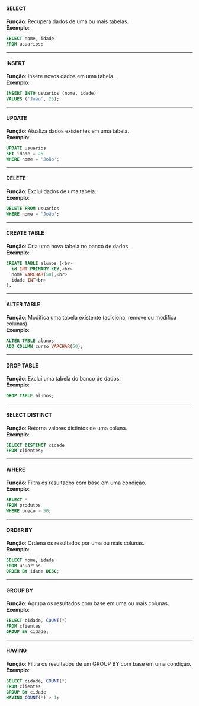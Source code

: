 #### SELECT
**Função**: Recupera dados de uma ou mais tabelas.<br>
**Exemplo**:<br>
```SQL
SELECT nome, idade
FROM usuarios;
```
***
#### INSERT
**Função**: Insere novos dados em uma tabela.<br>
**Exemplo**:<br>
```SQL
INSERT INTO usuarios (nome, idade)
VALUES ('João', 25);
```
***
#### UPDATE
**Função**: Atualiza dados existentes em uma tabela. <br>
**Exemplo**:<br>
```SQL
UPDATE usuarios
SET idade = 26
WHERE nome = 'João';
```
***
#### DELETE
**Função**: Exclui dados de uma tabela.<br>
**Exemplo**:<br>
```SQL
DELETE FROM usuarios
WHERE nome = 'João';
```
***
#### CREATE TABLE
**Função**: Cria uma nova tabela no banco de dados.<br>
**Exemplo**:<br>
```SQL
CREATE TABLE alunos (<br>
  id INT PRIMARY KEY,<br>
  nome VARCHAR(50),<br>
  idade INT<br>
);
```
***
#### ALTER TABLE
**Função**: Modifica uma tabela existente (adiciona, remove ou modifica colunas).<br>
**Exemplo**:<br>
```SQL
ALTER TABLE alunos
ADD COLUMN curso VARCHAR(50);
```
***
#### DROP TABLE
**Função**: Exclui uma tabela do banco de dados.<br>
**Exemplo**:<br>
```SQL
DROP TABLE alunos;
```
***
#### SELECT DISTINCT<br>
**Função**: Retorna valores distintos de uma coluna.<br>
**Exemplo**:<br>
```SQL
SELECT DISTINCT cidade
FROM clientes;
```
***
#### WHERE<br>
**Função**: Filtra os resultados com base em uma condição.<br>
**Exemplo**:<br>
```SQL
SELECT *
FROM produtos
WHERE preco > 50;
```
***
#### ORDER BY<br>
**Função**: Ordena os resultados por uma ou mais colunas.<br>
**Exemplo**:<br>
```SQL
SELECT nome, idade
FROM usuarios
ORDER BY idade DESC;
```
***
#### GROUP BY<br>
**Função**: Agrupa os resultados com base em uma ou mais colunas.<br>
**Exemplo**:<br>
```SQL
SELECT cidade, COUNT(*)
FROM clientes
GROUP BY cidade;
```
***
#### HAVING<br>
**Função**: Filtra os resultados de um GROUP BY com base em uma condição.<br>
**Exemplo**:<br>
```SQL
SELECT cidade, COUNT(*)
FROM clientes
GROUP BY cidade
HAVING COUNT(*) > 1;
```
